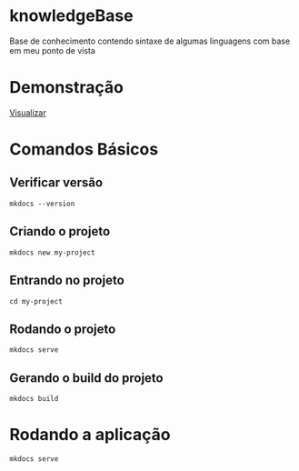 # knowledgeBase
Base de conhecimento contendo sintaxe de algumas linguagens com base em meu ponto de vista

# Demonstração
[Visualizar](https://cleibp.github.io/knowledgeBase/) 

# Comandos Básicos

## Verificar versão
```
mkdocs --version

```
## Criando o projeto
```
mkdocs new my-project

```
## Entrando no projeto
```
cd my-project

```
## Rodando o projeto
```
mkdocs serve

```
## Gerando o build do projeto
```
mkdocs build
```

# Rodando a aplicação
```
mkdocs serve
```